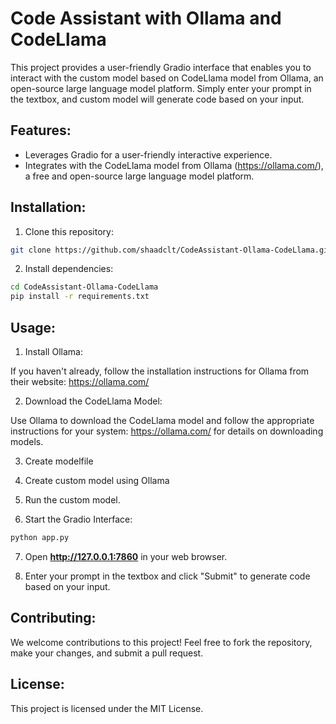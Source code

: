 # Code Assistant with Ollama and CodeLlama

This project provides a user-friendly Gradio interface that enables you to interact with the custom model based on CodeLlama model from Ollama, an open-source large language model platform. Simply enter your prompt in the textbox, and custom model will generate code based on your input.

## Features:

- Leverages Gradio for a user-friendly interactive experience.
- Integrates with the CodeLlama model from Ollama (https://ollama.com/), a free and open-source large language model platform.


## Installation:

1. Clone this repository:

```bash
git clone https://github.com/shaadclt/CodeAssistant-Ollama-CodeLlama.git
```

2. Install dependencies:

```Bash
cd CodeAssistant-Ollama-CodeLlama
pip install -r requirements.txt
```

## Usage:

1. Install Ollama:

  If you haven't already, follow the installation instructions for Ollama from their website: https://ollama.com/

2. Download the CodeLlama Model:

  Use Ollama to download the CodeLlama model and follow the appropriate instructions for your system: https://ollama.com/ for details on downloading models.

3. Create modelfile

4. Create custom model using Ollama

5. Run the custom model.

6. Start the Gradio Interface:

```bash
python app.py
```

7. Open **http://127.0.0.1:7860** in your web browser.

8. Enter your prompt in the textbox and click "Submit" to generate code based on your input.


## Contributing:

We welcome contributions to this project! Feel free to fork the repository, make your changes, and submit a pull request.

## License:

This project is licensed under the MIT License.

